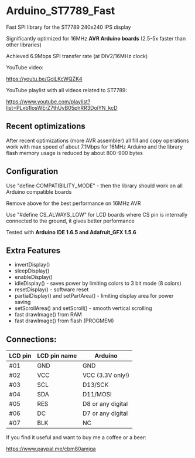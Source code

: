 # Arduino_ST7789_Fast
Fast SPI library for the ST7789 240x240 IPS display

Significantly optimized for 16MHz **AVR Arduino boards** (2.5-5x faster than other libraries)

Achieved 6.9Mbps SPI transfer rate (at DIV2/16MHz clock)

YouTube video:

https://youtu.be/GciLKcWQZK4

YouTube playlist with all videos related to ST7789:

https://www.youtube.com/playlist?list=PLxb1losWErZ7thUyB05phRR3DoiYN_kcD

## Recent optimizations

After recent optimizations (more AVR assembler) all fill and copy operations work with max speed of about 7.1Mbps for 16MHz Arduino and the library flash memory usage is reduced by about 800-900 bytes

## Configuration

Use "define COMPATIBILITY_MODE" - then the library should work on all Arduino compatible boards

Remove above for the best performance on 16MHz AVR

Use "#define CS_ALWAYS_LOW" for LCD boards where CS pin is internally connected to the ground, it gives better performance

Tested with **Arduino IDE 1.6.5 and Adafruit_GFX 1.5.6**

## Extra Features
- invertDisplay()
- sleepDisplay()
- enableDisplay()
- idleDisplay() - saves power by limiting colors to 3 bit mode (8 colors)
- resetDisplay() - software reset
- partialDisplay() and setPartArea() - limiting display area for power saving
- setScrollArea() and setScroll() - smooth vertical scrolling
- fast drawImage() from RAM
- fast drawImage() from flash (PROGMEM)

## Connections:

|LCD pin|LCD pin name|Arduino|
|--|--|--|
 |#01| GND| GND|
 |#02| VCC |VCC (3.3V only!)|
 |#03| SCL |D13/SCK|
 |#04| SDA|D11/MOSI|
 |#05| RES|D8 or any digital|
 |#06| DC|D7 or any digital|
 |#07| BLK | NC|

If you find it useful and want to buy me a coffee or a beer:

https://www.paypal.me/cbm80amiga
